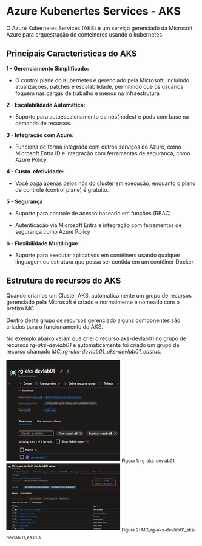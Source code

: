 # Azure Kubenertes Services - AKS

 O Azure Kubernetes Services (AKS) é um serviço gerenciado da Microsoft Azure para orquestração de conteineres usando o kubernetes.

## Principais Caracteristicas do AKS

 **1 - Gerenciamento Simplificado:**

 - O control plane do Kubernetes é gerenciado pela Microsoft, incluindo atualizações, patches e escalabilidade, permitindo que os usuários foquem nas cargas de trabalho e menos na infraestrutura

**2 - Escalabilidade Automática:**

- Suporte para autoescalonamento de nós(nodes) e pods com base na demanda de recursos.

**3 - Integração com Azure:**

- Funciona de forma integrada com outros serviços do Azure, como Microsoft Entra ID e integração com ferramentas de segurança, como Azure Policy.

**4 - Custo-efetividade:**

- Você paga apenas pelos nós do cluster em execução, enquanto o plano de controle (control plane) é gratuito.

**5 - Segurança**

- Suporte para controle de acesso baseado em funções (RBAC).

- Autenticação via Microsoft Entra e integração com ferramentas de segurança como Azure Policy

**6 - Flexibilidade Multilingue:**

- Suporte para executar aplicativos em contêiners usando qualquer linguagem ou estrutura que possa ser contida em um contêiner Docker.

## Estrutura de recursos do AKS

Quando criamos um Cluster AKS, automaticamente um grupo de recursos gerenciado pela Microsoft é criado e normalmente é nomeado com o prefixo MC.

Dentro deste grupo de recursos gerenciado alguns componentes são criados para o funcionamento do AKS.

No exemplo abaixo vejam que criei o recurso aks-devlab01 no grupo de recursos *rg-aks-devlab01* e automaticamente foi criado um grupo de recurso chamado *MC_rg-aks-devlab01_aks-devlab01_eastus*. 

<img src="images/rg-aks.png" alt="rg-aks-devlab01" style="width:300px; height:auto;">
                <sub>Figura 1: rg-aks-devlab01</sub>


<img src="images/mc-rg-aks.png" alt="MC_rg-aks-devlab01_aks-devlab01_eastus" style="width:300px; height:auto;">
                <sub>Figura 2: MC_rg-aks-devlab01_aks-devlab01_eastus</sub>

